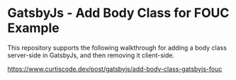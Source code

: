 # GatsbyJs - Add Body Class for FOUC Example

This repository supports the following walkthrough for adding a body class server-side in GatsbyJs, and then removing it client-side.

https://www.curtiscode.dev/post/gatsbyjs/add-body-class-gatsbyjs-fouc
